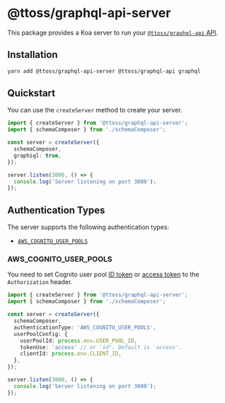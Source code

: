 # @ttoss/graphql-api-server

This package provides a Koa server to run your [`@ttoss/graphql-api` API](https://ttoss.dev/docs/modules/packages/graphql-api/).

## Installation

```bash
yarn add @ttoss/graphql-api-server @ttoss/graphql-api graphql
```

## Quickstart

You can use the `createServer` method to create your server.

```ts
import { createServer } from '@ttoss/graphql-api-server';
import { schemaComposer } from './schemaComposer';

const server = createServer({
  schemaComposer,
  graphiql: true,
});

server.listen(3000, () => {
  console.log('Server listening on port 3000');
});
```

## Authentication Types

The server supports the following authentication types:

- [`AWS_COGNITO_USER_POOLS`](#aws_cognito_user_pools)

### AWS_COGNITO_USER_POOLS

You need to set Cognito user pool [ID token](https://docs.aws.amazon.com/cognito/latest/developerguide/amazon-cognito-user-pools-using-the-id-token.html) or [access token](https://docs.aws.amazon.com/cognito/latest/developerguide/amazon-cognito-user-pools-using-the-access-token.html) to the `Authorization` header.

```ts
import { createServer } from '@ttoss/graphql-api-server';
import { schemaComposer } from './schemaComposer';

const server = createServer({
  schemaComposer,
  authenticationType: 'AWS_COGNITO_USER_POOLS',
  userPoolConfig: {
    userPoolId: process.env.USER_POOL_ID,
    tokenUse: 'access' // or 'id'. Default is 'access'.
    clientId: process.env.CLIENT_ID,
  },
});

server.listen(3000, () => {
  console.log('Server listening on port 3000');
});
```
